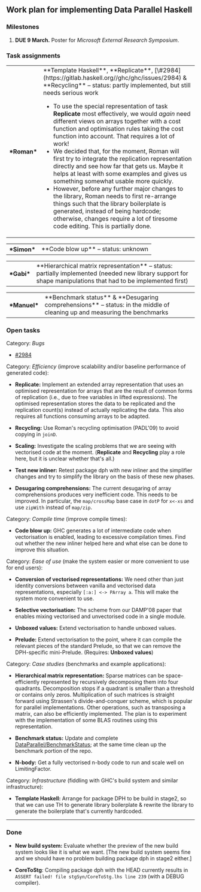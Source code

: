 ## Work plan for implementing Data Parallel Haskell

### Milestones

1. **DUE 9 March.** Poster for *Microsoft External Research Symposium*.

### Task assignments

<table><tr><th>*Roman*</th>
<td>**Template Haskell**, **Replicate**, [\#2984](https://gitlab.haskell.org//ghc/ghc/issues/2984) & **Recycling**
– status: partly implemented, but still needs serious work

- To use the special representation of task **Replicate** most effectively, we would *again* need different views on arrays together with a cost function and optimisation rules taking the cost function into account.  That requires a lot of work!
- We decided that, for the moment, Roman will first try to integrate the replication representation directly and see how far that gets us.  Maybe it helps at least with some examples and gives us something somewhat usable more quickly.
- However, before any further major changes to the library, Roman needs to first re-arrange things such that the library boilerplate is generated, instead of being hardcode; otherwise, changes require a lot of tiresome code editing.  This is partially done.

</td></tr></table>

<table><tr><th>*Simon*</th>
<td>**Code blow up**
– status: unknown
</td></tr></table>

<table><tr><th>*Gabi*</th>
<td>**Hierarchical matrix representation**
– status: partially implemented (needed new library support for shape manipulations that had to be implemented first)
</td></tr></table>

<table><tr><th>*Manuel*</th>
<td>**Benchmark status** & **Desugaring comprehensions**
– status: in the middle of cleaning up and measuring the benchmarks
</td></tr></table>

### Open tasks


Category: *Bugs*

- [\#2984](https://gitlab.haskell.org//ghc/ghc/issues/2984)


Category: *Efficiency* (improve scalability and/or baseline performance of generated code):

- **Replicate:** Implement an extended array representation that uses an optimised representation for arrays that are the result of common forms of replication (i.e., due to free variables in lifted expressions).  The optimised representation stores the data to be replicated and the replication count(s) instead of actually replicating the data.  This also requires all functions consuming arrays to be adapted.

- **Recycling:** Use Roman's recycling optimisation (PADL'09) to avoid copying in `joinD`.

- **Scaling:** Investigate the scaling problems that we are seeing with vectorised code at the moment.  (**Replicate** and **Recycling** play a role here, but it is unclear whether that's all.)

- **Test new inliner:** Retest package dph with new inliner and the simplifier changes and try to simplify the library on the basis of these new phases.

- **Desugaring comprehensions:** The current desugaring of array comprehensions produces very inefficient code.  This needs to be improved.  In particular, the `map/crossMap` base case in `dotP` for `x<-xs` and use `zipWith` instead of `map/zip`.


Category:  *Compile time* (improve compile times):

- **Code blow up:** GHC generates a lot of intermediate code when vectorisation is enabled, leading to excessive compilation times.  Find out whether the new inliner helped here and what else can be done to improve this situation.


Category: *Ease of use* (make the system easier or more convenient to use for end users):

- **Conversion of vectorised representations:** We need other than just identity conversions between vanilla and vectorised data representations, especially `[:a:] <-> PArray a`.  This will make the system more convenient to use.

- **Selective vectorisation:** The scheme from our DAMP'08 paper that enables mixing vectorised and unvectorised code in a single module.

- **Unboxed values:** Extend vectorisation to handle unboxed values.

- **Prelude:** Extend vectorisation to the point, where it can compile the relevant pieces of the standard Prelude, so that we can remove the DPH-specific mini-Prelude.  (Requires: **Unboxed values**)


Category: *Case studies* (benchmarks and example applications):

- **Hierarchical matrix representation:** Sparse matrices can be space-efficiently represented by recursively decomposing them into four quadrants.  Decomposition stops if a quadrant is smaller than a threshold or contains only zeros.  Multiplication of such matrices is straight forward using Strassen's divide-and-conquer scheme, which is popular for parallel implementations.  Other operations, such as transposing a matrix, can also be efficiently implemented.  The plan is to experiment with the implementation of some BLAS routines using this representation.

- **Benchmark status:** Update and complete [DataParallel/BenchmarkStatus](data-parallel/benchmark-status); at the same time clean up the benchmark portion of the repo.

- **N-body:** Get a fully vectorised n-body code to run and scale well on LimitingFactor.


Category: *Infrastructure* (fiddling with GHC's build system and similar infrastructure):

- **Template Haskell:** Arrange for package DPH to be build in stage2, so that we can use TH to generate library boilerplate & rewrite the library to generate the boilerplate that's currently hardcoded.

---

### Done

- **New build system:** Evaluate whether the preview of the new build system looks like it is what we want.  \[The new build system seems fine and we should have no problem building package dph in stage2 either.\]

- **CoreToStg**: Compiling package dph with the HEAD currently results in `ASSERT failed! file stgSyn/CoreToStg.lhs line 239` (with a DEBUG compiler).
